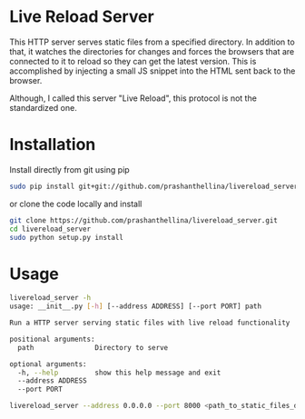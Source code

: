 # Live Reload Server

This HTTP server serves static files from a specified directory. In addition to
that, it watches the directories for changes and forces the browsers that
are connected to it to reload so they can get the latest version. This is
accomplished by injecting a small JS snippet into the HTML sent back to the
browser.

Although, I called this server "Live Reload", this protocol is not the
standardized one.

# Installation

Install directly from git using pip
```bash
sudo pip install git+git://github.com/prashanthellina/livereload_server.git
```

or clone the code locally and install
```bash
git clone https://github.com/prashanthellina/livereload_server.git
cd livereload_server
sudo python setup.py install
```

# Usage

```bash
livereload_server -h
usage: __init__.py [-h] [--address ADDRESS] [--port PORT] path

Run a HTTP server serving static files with live reload functionality

positional arguments:
  path               Directory to serve

optional arguments:
  -h, --help         show this help message and exit
  --address ADDRESS
  --port PORT
```

```bash
livereload_server --address 0.0.0.0 --port 8000 <path_to_static_files_dir>
```
